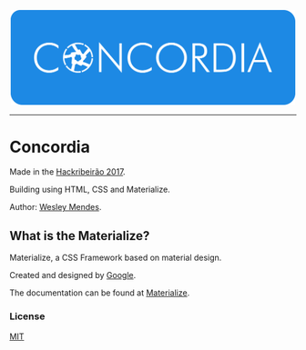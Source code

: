 <p align="center">
   <a href="https://github.com/WesGtoX/Concordia">
     <img src="/logo2.png" alt="Concordia" title="Concordia" width="500">
   </a>
</p>

-----------------

# Concordia

Made in the [Hackribeirão 2017](https://www.facebook.com/events/110290732969305/).

Building using HTML, CSS and Materialize.

Author: [Wesley Mendes](https://github.com/WesGtoX).

## What is the Materialize? ##

Materialize, a CSS Framework based on material design. 

Created and designed by [Google](https://github.com/dogfalo/materialize/).

The documentation can be found at [Materialize](http://materializecss.com).

### License ###

[MIT](LICENSE)